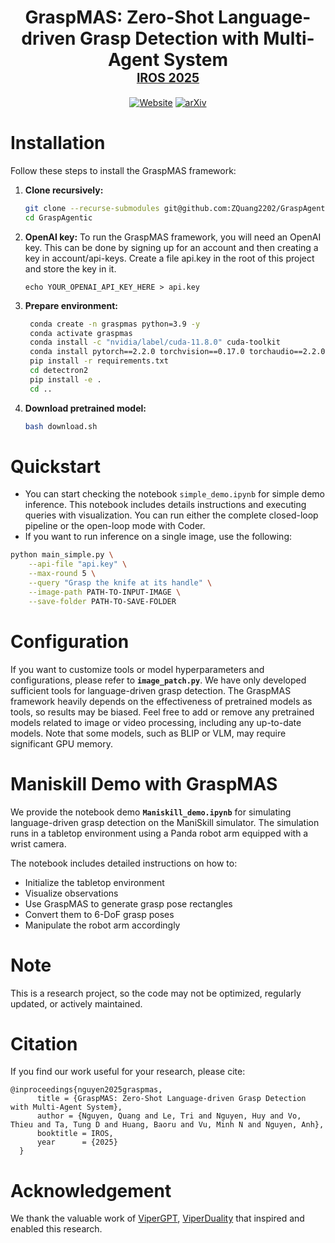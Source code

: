 <div align="center"><h1> GraspMAS: Zero-Shot Language-driven Grasp Detection with Multi-Agent System<br>
<sub><sup><a href="https://www.iros25.org/">IROS 2025</a></sup></sub>
</h1>

[![Website](https://img.shields.io/badge/Website-Demo-fedcba?style=flat-square)](https://zquang2202.github.io/GraspMAS.github.io/) 
[![arXiv](https://img.shields.io/badge/arXiv-2403.07487-b31b1b?style=flat-square&logo=arxiv)](https://arxiv.org/abs/2506.18448)

</div>

# Installation
Follow these steps to install the GraspMAS framework:

1. **Clone recursively:**
    ```bash
    git clone --recurse-submodules git@github.com:ZQuang2202/GraspAgentic.git
    cd GraspAgentic
    ```

2. **OpenAI key:** To run the GraspMAS framework, you will need an OpenAI key. This can be done by signing up for an account and then creating a key in account/api-keys. Create a file api.key in the root of this project and store the key in it.
    ```
    echo YOUR_OPENAI_API_KEY_HERE > api.key
    ```

3. **Prepare environment:**
   ```bash
    conda create -n graspmas python=3.9 -y
    conda activate graspmas
    conda install -c "nvidia/label/cuda-11.8.0" cuda-toolkit
    conda install pytorch==2.2.0 torchvision==0.17.0 torchaudio==2.2.0 pytorch-cuda=11.8 -c pytorch -c nvidia
    pip install -r requirements.txt
    cd detectron2
    pip install -e .
    cd ..
   ```

4. **Download pretrained model:**

    ```bash 
    bash download.sh
    ```
# Quickstart
- You can start checking the notebook ```simple_demo.ipynb``` for simple demo inference. This notebook includes details instructions and executing queries with visualization. You can run either the complete closed-loop pipeline or the open-loop mode with Coder.
- If you want to run inference on a single image, use the following:
```bash
python main_simple.py \
    --api-file "api.key" \
    --max-round 5 \
    --query "Grasp the knife at its handle" \
    --image-path PATH-TO-INPUT-IMAGE \
    --save-folder PATH-TO-SAVE-FOLDER
```

# Configuration
If you want to customize tools or model hyperparameters and configurations, please refer to **`image_patch.py`**. We have only developed sufficient tools for language-driven grasp detection. The GraspMAS framework heavily depends on the effectiveness of pretrained models as tools, so results may be biased. Feel free to add or remove any pretrained models related to image or video processing, including any up-to-date models. Note that some models, such as BLIP or VLM, may require significant GPU memory.

# Maniskill Demo with GraspMAS

We provide the notebook demo **`Maniskill_demo.ipynb`** for simulating language-driven grasp detection on the ManiSkill simulator. The simulation runs in a tabletop environment using a Panda robot arm equipped with a wrist camera.

The notebook includes detailed instructions on how to:

* Initialize the tabletop environment
* Visualize observations
* Use GraspMAS to generate grasp pose rectangles
* Convert them to 6-DoF grasp poses
* Manipulate the robot arm accordingly

# Note
This is a research project, so the code may not be optimized, regularly updated, or actively maintained.

# Citation
If you find our work useful for your research, please cite:
```
@inproceedings{nguyen2025graspmas,
      title = {GraspMAS: Zero-Shot Language-driven Grasp Detection with Multi-Agent System},
      author = {Nguyen, Quang and Le, Tri and Nguyen, Huy and Vo, Thieu and Ta, Tung D and Huang, Baoru and Vu, Minh N and Nguyen, Anh},
      booktitle = IROS,
      year      = {2025}
  }
```
# Acknowledgement
We thank the valuable work of [ViperGPT](https://github.com/cvlab-columbia/viper), [ViperDuality](https://github.com/duality-robotics/viper/tree/main) that inspired and enabled this research.